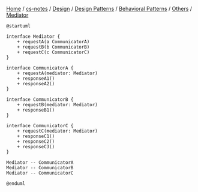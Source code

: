[Home](https://mengxianbin.github.io) /
[cs-notes](https://mengxianbin.github.io/cs-notes/site) /
[Design](https://mengxianbin.github.io/cs-notes/site/Design) /
[Design Patterns](https://mengxianbin.github.io/cs-notes/site/Design/Design%20Patterns) /
[Behavioral Patterns](https://mengxianbin.github.io/cs-notes/site/Design/Design%20Patterns/Behavioral%20Patterns) /
[Others](https://mengxianbin.github.io/cs-notes/site/Design/Design%20Patterns/Behavioral%20Patterns/Others) /
[Mediator](https://mengxianbin.github.io/cs-notes/site/Design/Design%20Patterns/Behavioral%20Patterns/Others/Mediator)


```plantuml
@startuml

interface Mediator {
    + requestA(a CommunicatorA)
    + requestB(b CommunicatorB)
    + requestC(c CommunicatorC)
}

interface CommunicatorA {
    + requestA(mediator: Mediator)
    + responseA1()
    + responseA2()
}

interface CommunicatorB {
    + requestB(mediator: Mediator)
    + responseB1()
}

interface CommunicatorC {
    + requestC(mediator: Mediator)
    + responseC1()
    + responseC2()
    + responseC3()
}

Mediator -- CommunicatorA
Mediator -- CommunicatorB
Mediator -- CommunicatorC

@enduml
```
